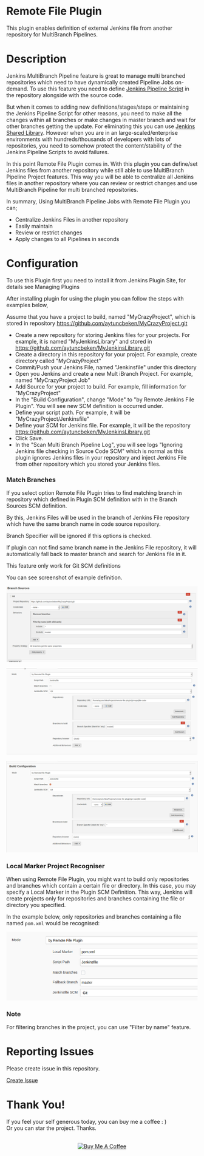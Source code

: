 Remote File Plugin
==========================

This plugin enables definition of external Jenkins file from another repository for MultiBranch Pipelines.

# Description
Jenkins MultiBranch Pipeline feature is great to manage multi branched repositories which need to have
dynamically created Pipeline Jobs on-demand. To use this feature you need to define 
[Jenkins Pipeline Script](https://github.com/jenkinsci/workflow-plugin/blob/master/TUTORIAL.md#understanding-flow-scripts)
in the repository alongside with the source code. 

But when it comes to adding new definitions/stages/steps or maintaining
the Jenkins Pipeline Script for other reasons, you need to make all the changes within all branches or make changes in master branch 
and wait for other branches getting the update. 
For eliminating this you can use [Jenkins Shared Library](https://jenkins.io/doc/book/pipeline/shared-libraries/).
However when you are in an large-scaled/enterprise environments with hundreds/thousands of developers with lots of repositories,
you need to somehow protect the content/stability of the Jenkins Pipeline Scripts to avoid failures. 

In this point Remote File Plugin comes in. With this plugin you can define/set Jenkins files from another
repository while still able to use MultiBranch Pipeline Project features. This way you will be able to centralize all Jenkins files 
in another repository where you can review or restrict changes and use MultiBranch Pipeline for multi branched repositories.

In summary, Using MultiBranch Pipeline Jobs with Remote File Plugin you can;

- Centralize Jenkins Files in another repository
- Easily maintain
- Review or restrict changes
- Apply changes to all Pipelines in seconds

# Configuration

To use this Plugin first you need to install it from Jenkins Plugin Site, for details see Managing Plugins

After installing plugin for using the plugin you can follow the steps with examples below,

Assume that you have a project to build, named "MyCrazyProject", which is stored in repository https://github.com/aytuncbeken/MyCrazyProject.git

- Create a new repository for storing Jenkins files for your projects. For example, it is named "MyJenkinsLibrary" and stored in https://github.com/aytuncbeken/MyJenkinsLibrary.git
- Create a directory in this repository for your project. For example, create directory called "MyCrazyProject"
- Commit/Push your Jenkins File, named "Jenkinsfile" under this directory
- Open you Jenkins and create a new Mult iBranch Project. For example, named "MyCrazyProject Job"
- Add Source for your project to build. For example, fill information for "MyCrazyProject"
- In the "Build Configuration", change "Mode" to "by Remote Jenkins File Plugin". You will see new SCM definition is occurred under.
- Define your script path. For example, it will be "MyCrazyProject/Jenkinsfile"
- Define your SCM for Jenkins file. For example, it will be the repository https://github.com/aytuncbeken/MyJenkinsLibrary.git
- Click Save.
- In the "Scan Multi Branch Pipeline Log", you will see logs "Ignoring Jenkins file checking in Source Code SCM" which is normal as this plugin ignores Jenkins files in your repository and inject Jenkins File from other repository which you stored your Jenkins files.

### Match Branches

If you select option Remote File Plugin tries to find matching branch in repository which defined in Plugin SCM definition with in the Branch Sources SCM definition.

By this, Jenkins Files will be used in the branch of Jenkins File repository which have the same branch name in code source repository.

Branch Specifier will be ignored if this options is checked.

If plugin can not find same branch name in the Jenkins File repository, it will automatically fall back to master branch and search for Jenkins file in it.

This feature only work for Git SCM definitions

You can see screenshot of example definition.

![](images/multibranch-pipeline-definition-1.png)

![](images/multibranch-pipeline-definition-2.png)

![](images/multibranch-pipeline-definition-3.png)

### Local Marker Project Recogniser

When using Remote File Plugin, you might want to build only repositories and branches which contain a certain file or directory.
In this case, you may specify a Local Marker in the Plugin SCM Definition. This way, Jenkins will create projects only
for repositories and branches containing the file or directory you specified.

In the example below, only repositories and branches containing a file named `pom.xml` would be recognised:

![](images/multibranch-pipeline-local-file-1.png)

### Note

For filtering branches in the project, you can use "Filter by name" feature.

Reporting Issues
======
Please create issue in this repository.

[Create Issue](https://github.com/jenkinsci/pipeline-as-yaml-plugin/issues/new/choose)

Thank You!
=================
If you feel your self generous today, you can buy me a coffee : )
<br>
Or you can star the project.
Thanks.
<br>
<br>
<div align="center">
    <a href="https://www.buymeacoffee.com/STiAsoy" target="_blank">
        <img src="https://cdn.buymeacoffee.com/buttons/default-black.png" width="150px" alt="Buy Me A Coffee" style="width: 150px !important">
    </a>
</div>